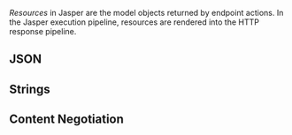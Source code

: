 <!--title:Resources-->

*Resources* in Jasper are the model objects returned by endpoint actions. In the Jasper execution pipeline, resources are rendered
into the HTTP response pipeline.


## JSON




## Strings


## Content Negotiation